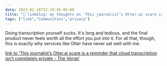 ```yaml
---
date: 2022-02-16T22:19:45-05:00
title: "🔗 linkblog: my thoughts on 'This journalist’s Otter.ai scare is a reminder that cloud transcription isn’t completely private - The Verge'"
tags: ["link","Communities","privacy"]
---
```

Doing transcription yourself sucks. It's long and tedious, and the final product never feels worth all the effort you put into it. For all that, though, this is exactly why services like Otter have never sat well with me.
 
[link to 'This journalist’s Otter.ai scare is a reminder that cloud transcription isn’t completely private - The Verge'](https://www.theverge.com/2022/2/16/22937766/go-read-this-otter-ai-transcription-data-privacy-report)
